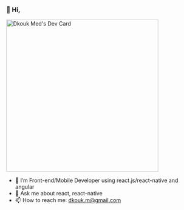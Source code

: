 ### 👋 Hi,

<a href="https://app.daily.dev/Dkouk"><img src="https://api.daily.dev/devcards/17a4dd83c2314ec09ce0f803e20f82bf.png?r=3z7" width="400" alt="Dkouk Med's Dev Card"/></a>

<!--
**dkouk/dkouk** is a ✨ _special_ ✨ repository because its `README.md` (this file) appears on your GitHub profile.

Here are some ideas to get you started:
-->
- 🔭 I’m Front-end/Mobile Developer using react.js/react-native and angular
- 💬 Ask me about react, react-native
- 📫 How to reach me: dkouk.m@gmail.com

